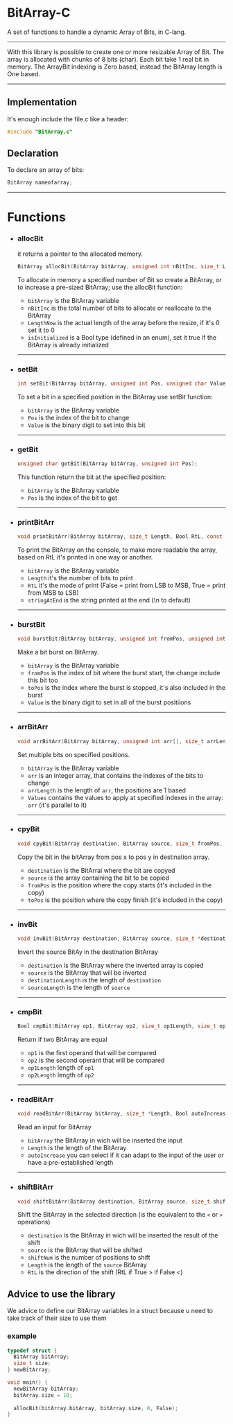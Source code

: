 # BitArray-C
A set of functions to handle a dynamic Array of Bits, in C-lang.

---------------------

With this library is possible to create one or more resizable Array of Bit. 
The array is allocated with chunks of 8 bits (char). Each bit take 1 real bit in memory.
The ArrayBit indexing is Zero based, instead the BitArray length is One based.

---------------------

## Implementation
   It's enough include the file.c like a header:
   ```c
   #include "BitArray.c"
   ```
   
## Declaration
   To declare an array of bits:
   ```c
   BitArray nameofarray;
   ```

---------------------

# Functions

* ### allocBit
  it returns a pointer to the allocated memory.
  
  ```c
  BitArray allocBit(BitArray bitArray, unsigned int nBitInc, size_t LengthNow, Bool isInitialized);
  ```
  
  To allocate in memory a specified number of Bit so create a BitArray, or to increase a pre-sized BitArray; use the allocBit function:
  
  * `bitArray` is the BitArray variable
  * `nBitInc` is the total number of bits to allocate or reallocate to the BitArray
  * `LengthNow` is the actual length of the array before the resize, if it's 0 set it to 0
  * `isInitialized` is a Bool type (defined in an enum), set it true if the BitArray is already initialized

  ----

* ### setBit

  ```c
  int setBit(BitArray bitArray, unsigned int Pos, unsigned char Value);
  ```
  
  To set a bit in a specified position in the BitArray use setBit function:
  
  * `bitArray` is the BitArray variable
  * `Pos` is the index of the bit to change
  * `Value` is the binary digit to set into this bit
  
  ----
  
* ### getBit

  ```c
  unsigned char getBit(BitArray bitArray, unsigned int Pos);
  ```
  
  This function return the bit at the specified position:
  
  * `bitArray` is the BitArray variable
  * `Pos` is the index of the bit to get

  ----

* ### printBitArr

  ```c
  void printBitArr(BitArray bitArray, size_t Length, Bool RtL, const char* stringAtEnd);
  ```
  
  To print the BitArray on the console, to make more readable the array, based on RtL it's printed in one way or another.
  
  * `bitArray` is the BitArray variable
  * `Length` it's the number of bits to print
  * `RtL` it's the mode of print (False = print from LSB to MSB, True = print from MSB to LSB)
  * `stringAtEnd` is the string printed at the end (\n to default)
  
  ----
  
* ### burstBit

  ```c
  void burstBit(BitArray bitArray, unsigned int fromPos, unsigned int toPos, unsigned char Value);
  ```
  
  Make a bit burst on BitArray.
  
  * `bitArray` is the BitArray variable
  * `fromPos` is the index of bit where the burst start, the change include this bit too
  * `toPos` is the index where the burst is stopped, it's also included in the burst
  * `Value` is the binary digit to set in all of the burst positiions

  ----

* ### arrBitArr

  ```c
  void arrBitArr(BitArray bitArray, unsigned int arr[], size_t arrLength, unsigned char Values[]);
  ```
  
  Set multiple bits on specified positions.
  
  * `bitArray` is the BitArray variable
  * `arr` is an integer array, that contains the indexes of the bits to change
  * `arrLength` is the length of `arr`, the positions are 1 based
  * `Values` contains the values to apply at specified indexes in the array: `arr` (it's parallel to it)

  ----

* ### cpyBit

  ```c
  void cpyBit(BitArray destination, BitArray source, size_t fromPos, size_t toPos);
  ```
  
  Copy the bit in the bitArray from pos x to pos y in destination array.
  
  * `destination` is the BitArrai where the bit are copyed
  * `source` is the array containing the bit to be copied
  * `fromPos` is the position where the copy starts (it's included in the copy)
  * `toPos` is the position where the copy finish (it's included in the copy)

  ----

* ### invBit
  ```c
  void invBit(BitArray destination, BitArray source, size_t *destinationLength, size_t sourceLength)
  ```
  
  Invert the source BitAy in the destination BitArray
  
  * `destination` is the BitArray where the inverted array is copied
  * `source` is the BitArray that will be inverted
  * `destinationLength` is the length of `destination`
  * `sourceLength` is the length of `source`

  ----

* ### cmpBit
  ```c
  Bool cmpBit(BitArray op1, BitArray op2, size_t op1Length, size_t op2Length)
  ```
  
  Return if two BitArray are equal
  
  * `op1` is the first operand that will be compared
  * `op2` is the second operant that will be compared
  * `op1Length` length of `op1`
  * `op2Length` length of `op2`

  ----

* ### readBitArr
  ```c
  void readBitArr(BitArray bitArray, size_t *Length, Bool autoIncrease)
  ```
  
  Read an input for BitArray
  
  * `bitArray` the BitArray in wich will be inserted the input
  * `Length` is the length of the BitArray
  * `autoIncrease` you can select if it can adapt to the input of the user or have a pre-established length

  ----

* ### shiftBitArr
  ```c
  void shiftBitArr(BitArray destination, BitArray source, size_t shiftNum, size_t Length, Bool RtL)
  ```
  
  Shift the BitArray in the selected direction (is the equivalent to the `<` or `>` operations)
  
  * `destination` is the BitArray in wich will be inserted the result of the shift
  * `source` is the BitArray that will be shifted
  * `shiftNum` is the number of positions to shift
  * `Length` is the length of the `source` BitArray
  * `RtL` is the direction of the shift (RtL if True > if False <)


## Advice to use the library

  We advice to define our BitArray variables in a struct because u need to take track of their size to use them

  ### example
  
  ```c
  typedef struct {
	BitArray bitArray;
	size_t size;
  } newBitArray;
  
  void main() {
	newBitArray bitArray;
	bitArray.size = 10;
	
	allocBit(bitArray.bitArray, bitArray.size, 0, False);
  }
  ```
